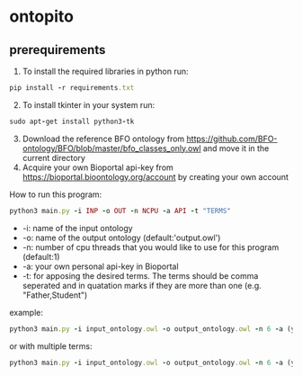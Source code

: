 # ontopito

## prerequirements

1. To install the required libraries in python run:
```ruby
pip install -r requirements.txt
```
2. To install tkinter in your system run:
```ruby
sudo apt-get install python3-tk
```
3. Download the reference BFO ontology from https://github.com/BFO-ontology/BFO/blob/master/bfo_classes_only.owl and move it in the current directory
4. Acquire your own Bioportal api-key from https://bioportal.bioontology.org/account by creating your own account

How to run this program:
```ruby
python3 main.py -i INP -o OUT -n NCPU -a API -t "TERMS"
```

- \-i: name of the input ontology
- \-o: name of the output ontology (default:'output.owl')
- \-n: number of cpu threads that you would like to use for this program (default:1)
- \-a: your own personal api-key in Bioportal
- \-t: for apposing the desired terms. The terms should be comma seperated and in quatation marks if they are more than one (e.g. "Father,Student")

example:
```ruby
python3 main.py -i input_ontology.owl -o output_ontology.owl -n 6 -a (your api-key) -t Human
```
or with multiple terms:

```ruby
python3 main.py -i input_ontology.owl -o output_ontology.owl -n 6 -a (your api-key) -t "Father,Student"
```
